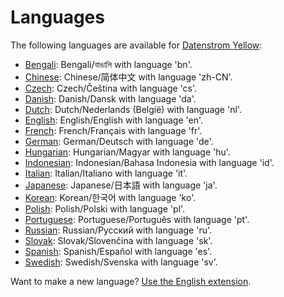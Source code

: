 Languages
=========

The following languages are available for [Datenstrom Yellow](https://github.com/datenstrom/yellow):

* [Bengali](https://github.com/datenstrom/yellow-extensions/tree/master/languages/bengali): Bengali/বাঙালি with language 'bn'.
* [Chinese](https://github.com/datenstrom/yellow-extensions/tree/master/languages/chinese): Chinese/简体中文 with language 'zh-CN'.
* [Czech](https://github.com/datenstrom/yellow-extensions/tree/master/languages/czech): Czech/Čeština with language 'cs'.
* [Danish](https://github.com/datenstrom/yellow-extensions/tree/master/languages/danish): Danish/Dansk with language 'da'.
* [Dutch](https://github.com/datenstrom/yellow-extensions/tree/master/languages/dutch): Dutch/Nederlands (België) with language 'nl'.
* [English](https://github.com/datenstrom/yellow-extensions/tree/master/languages/english): English/English with language 'en'.
* [French](https://github.com/datenstrom/yellow-extensions/tree/master/languages/french): French/Français with language 'fr'.
* [German](https://github.com/datenstrom/yellow-extensions/tree/master/languages/german): German/Deutsch with language 'de'.
* [Hungarian](https://github.com/datenstrom/yellow-extensions/tree/master/languages/hungarian): Hungarian/Magyar with language 'hu'.
* [Indonesian](https://github.com/datenstrom/yellow-extensions/tree/master/languages/indonesian): Indonesian/Bahasa Indonesia with language 'id'.
* [Italian](https://github.com/datenstrom/yellow-extensions/tree/master/languages/italian): Italian/Italiano with language 'it'.
* [Japanese](https://github.com/datenstrom/yellow-extensions/tree/master/languages/japanese): Japanese/日本語 with language 'ja'.
* [Korean](https://github.com/datenstrom/yellow-extensions/tree/master/languages/korean): Korean/한국어 with language 'ko'.
* [Polish](https://github.com/datenstrom/yellow-extensions/tree/master/languages/polish): Polish/Polski with language 'pl'.
* [Portuguese](https://github.com/datenstrom/yellow-extensions/tree/master/languages/portuguese): Portuguese/Português with language 'pt'.
* [Russian](https://github.com/datenstrom/yellow-extensions/tree/master/languages/russian): Russian/Русский with language 'ru'.
* [Slovak](https://github.com/datenstrom/yellow-extensions/tree/master/languages/slovak): Slovak/Slovenčina with language 'sk'.
* [Spanish](https://github.com/datenstrom/yellow-extensions/tree/master/languages/spanish): Spanish/Español with language 'es'.
* [Swedish](https://github.com/datenstrom/yellow-extensions/tree/master/languages/swedish): Swedish/Svenska with language 'sv'.

Want to make a new language? [Use the English extension](https://github.com/datenstrom/yellow-extensions/tree/master/languages/english).
